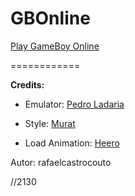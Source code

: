 # GBOnline

[Play GameBoy Online](https://mehmetabak.github.io/emu/ "Play")

============

  **Credits:**
  
 * Emulator: [Pedro Ladaria](http://www.codebase.es/jsgb/)
  
 * Style: [Murat](http://codepen.io/AntonEssenetial/details/trlfu)
  
 * Load Animation: [Heero](http://codepen.io/heero/details/wylhv)

Autor: rafaelcastrocouto

//2130
